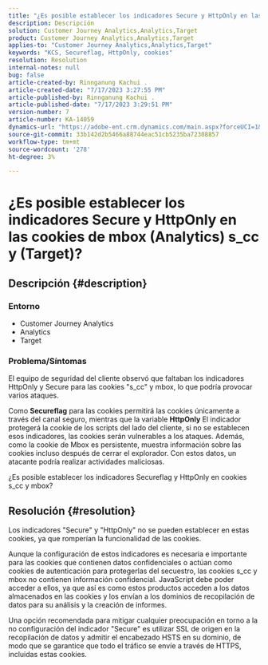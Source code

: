 ```yaml
---
title: "¿Es posible establecer los indicadores Secure y HttpOnly en las cookies de mbox (Analytics) s_cc y (Target)?"
description: Descripción
solution: Customer Journey Analytics,Analytics,Target
product: Customer Journey Analytics,Analytics,Target
applies-to: "Customer Journey Analytics,Analytics,Target"
keywords: "KCS, Secureflag, HttpOnly, cookies"
resolution: Resolution
internal-notes: null
bug: false
article-created-by: Rinnganung Kachui .
article-created-date: "7/17/2023 3:27:55 PM"
article-published-by: Rinnganung Kachui .
article-published-date: "7/17/2023 3:29:51 PM"
version-number: 7
article-number: KA-14059
dynamics-url: "https://adobe-ent.crm.dynamics.com/main.aspx?forceUCI=1&pagetype=entityrecord&etn=knowledgearticle&id=eaa2a47a-b624-ee11-9cbd-6045bd006b4b"
source-git-commit: 33b142d2b5466a88744eac51cb5235ba72308857
workflow-type: tm+mt
source-wordcount: '278'
ht-degree: 3%

---
```


# ¿Es posible establecer los indicadores Secure y HttpOnly en las cookies de mbox (Analytics) s_cc y (Target)?

## Descripción {#description}


### <b>Entorno</b>

- Customer Journey Analytics
- Analytics
- Target




### Problema/Síntomas



El equipo de seguridad del cliente observó que faltaban los indicadores HttpOnly y Secure para las cookies &quot;s_cc&quot; y mbox, lo que podría provocar varios ataques.

Como <b>Secureflag</b> para las cookies permitirá las cookies únicamente a través del canal seguro, mientras que la variable <b>HttpOnly</b> El indicador protegerá la cookie de los scripts del lado del cliente, si no se establecen esos indicadores, las cookies serán vulnerables a los ataques. Además, como la cookie de Mbox es persistente, muestra información sobre las cookies incluso después de cerrar el explorador. Con estos datos, un atacante podría realizar actividades maliciosas.

¿Es posible establecer los indicadores Secureflag y HttpOnly en cookies s_cc y mbox?


## Resolución {#resolution}


Los indicadores &quot;Secure&quot; y &quot;HttpOnly&quot; no se pueden establecer en estas cookies, ya que romperían la funcionalidad de las cookies.

Aunque la configuración de estos indicadores es necesaria e importante para las cookies que contienen datos confidenciales o actúan como cookies de autenticación para protegerlas del secuestro, las cookies s_cc y mbox no contienen información confidencial. JavaScript debe poder acceder a ellos, ya que así es como estos productos acceden a los datos almacenados en las cookies y los envían a los dominios de recopilación de datos para su análisis y la creación de informes.

Una opción recomendada para mitigar cualquier preocupación en torno a la no configuración del indicador &quot;Secure&quot; es utilizar SSL de origen en la recopilación de datos y admitir el encabezado HSTS en su dominio, de modo que se garantice que todo el tráfico se envíe a través de HTTPS, incluidas estas cookies.
